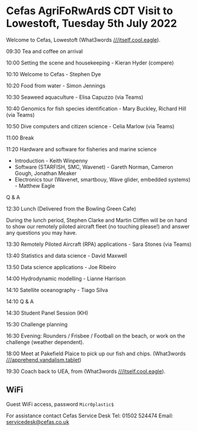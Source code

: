 # Cefas AgriFoRwArdS CDT Visit to Lowestoft, Tuesday 5th July 2022

Welcome to Cefas, Lowestoft (What3words [///itself.cool.eagle](https://w3w.co/itself.cool.eagle)).

09:30 Tea and coffee on arrival

10:00 Setting the scene and housekeeping - Kieran Hyder (compere)

10:10 Welcome to Cefas - Stephen Dye

10:20 Food from water - Simon Jennings

10:30 Seaweed aquaculture - Elisa Capuzzo (via Teams)

10:40 Genomics for fish species identification - Mary Buckley, Richard Hill (via Teams)

10:50 Dive computers and citizen science - Celia Marlow (via Teams)

11:00 Break

11:20 Hardware and software for fisheries and marine science

- Introduction - Keith Winpenny
- Software  (STARFISH, SMC, Wavenet) - Gareth Norman, Cameron Gough, Jonathan Meaker
- Electronics tour (Wavenet, smartbouy, Wave glider, embedded systems) - Matthew Eagle

Q & A

12:30 Lunch (Delivered from the Bowling Green Cafe)

During the lunch period, Stephen Clarke and Martin Cliffen will be on hand to show our remotely piloted aircraft fleet (no touching please!) and answer any questions you may have.

13:30 Remotely Piloted Aircraft (RPA) applications - Sara Stones (via Teams)

13:40 Statistics and data science - David Maxwell

13:50 Data science applications - Joe Ribeiro

14:00 Hydrodynamic modelling - Lianne Harrison

14:10 Satellite oceanography - Tiago Silva

14:10 Q & A

14:30 Student Panel Session (KH)

15:30 Challenge planning

16:30 Evening: Rounders / Frisbee / Football on the beach, or work on the challenge (weather dependent).

18:00 Meet at Pakefield Plaice to pick up our fish and chips. (What3words [///apprehend.vandalism.tablet](https://w3w.co/apprehend.vandalism.tablet))

19:30 Coach back to UEA, from (What3words [///itself.cool.eagle](https://w3w.co/itself.cool.eagle)).

## WiFi

Guest WiFi access, password `Micr0plastic$`

For assistance contact Cefas Service Desk Tel: 01502 524474 Email: servicedesk@cefas.co.uk
